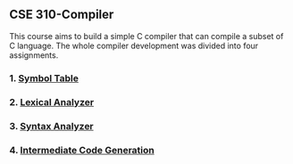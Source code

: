 ## CSE 310-Compiler

This course aims to build a simple C compiler that can compile a subset of C language. The whole compiler development was divided into four assignments.

### 1. [Symbol Table](https://github.com/TawhidMM/Symbol_Table)
### 2. [Lexical Analyzer](https://github.com/TawhidMM/Lexical_Analyzer)
### 3. [Syntax Analyzer](https://github.com/TawhidMM/syntex_analyser)
### 4. [Intermediate Code Generation](https://github.com/TawhidMM/ICG)